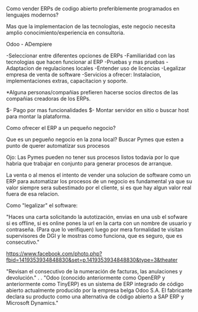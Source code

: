 Como vender ERPs de codigo abierto preferiblemente programados en lenguajes modernos?

Mas que la implementacion de las tecnologias, este negocio necesita amplio conocimiento/experiencia en consultoria.

Odoo - ADempiere

-Seleccionar entre diferentes opciones de ERPs
-Familiaridad con las tecnologias que hacen funcionar al ERP
-Pruebas y mas pruebas
-Adaptacion de regulaciones locales
-Entender uso de licencias
-Legalizar empresa de venta de software
-Servicios a ofrecer: Instalacion, implementaciones extras, capacitacion y soporte.

*Alguna personas/compañias prefieren hacerse socios directos de las compañias creadoras de los ERPs.

$- Pago por mas funcionalidades
$- Montar servidor en sitio o buscar host para montar la plataforma.

Como ofrecer el ERP a un pequeño negocio?

Que es un pegueño negocio en la zona local?
Buscar Pymes que esten a punto de querer automatizar sus procesos

Ojo: Las Pymes pueden no tener sus procesos listos todavia por lo que habria que trabajar en conjunto para generar procesos de arranque.

La venta o al menos el intento de vender una solucion de software como un ERP para automatizar los procesos de un negocio es fundamental ya que su valor siempre sera subestimado por el cliente, si es que hay algun valor real fuera de esa relacion.

Como "legalizar" el software:

"Haces una carta solicitando la autotización, envias en una usb el sofware si es offline, si es online pones la url en la carta con un nombre de usuario y contraseña. (Para que lo verifiquen) luego por mera formalidad te visitan supervisores de DGI y le mostras como funciona, que es seguro, que es consecutivo."

https://www.facebook.com/photo.php?fbid=1419353934848830&set=p.1419353934848830&type=3&theater

"Revisan el consecutivo de la numeración de facturas, las anulaciones y devolución."
.
.
"Odoo (conocido anteriormente como OpenERP y anteriormente como TinyERP) es un sistema de ERP integrado de código abierto actualmente producido por la empresa belga Odoo S.A. El fabricante declara su producto como una alternativa de código abierto a SAP ERP y Microsoft Dynamics."
